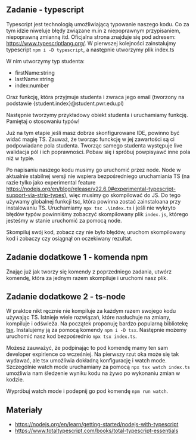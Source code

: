 ## Zadanie - typescript
Typescript jest technologią umożliwiającą typowanie naszego kodu. Co za tym idzie niweluje błędy związane m.in z niepoprawnym przypisaniem, niepoprawną zmianną itd. Oficjalna strona znajduje się pod adresem: https://www.typescriptlang.org/. W pierwszej kolejności zainstalujmy typescript `npm i -D typescript`, a następnie utworzymy plik index.ts

W nim utworzymy typ studenta:
- firstName:string
- lastName:string
- index:number

Oraz funkcję, która przyjmuje studenta i zwraca jego email (tworzony na podstawie {student.index}@student.pwr.edu.pl)

Następnie tworzymy przykładowy obiekt studenta i uruchamiamy funkcję. Pamiętaj o stosowaniu typów!

Już na tym etapie jeśli masz dobrze skonfigurowane IDE, powinno być widać magię TS. Zauważ, że tworząc funckcję w jej zawartości są ci podpowiadane pola studenta. Tworząc samego studenta występuje live walidacja pól i ich poprawności. Pobaw się i spróbuj powpisyawć inne pola niż w typie. 

Po napisaniu naszego kodu musimy go uruchomić przez node. Node w aktualnie stabilnej wersji nie wspiera bezpośredniego uruchamiania TS (na razie tylko jako experimental feature https://nodejs.org/en/blog/release/v22.6.0#experimental-typescript-support-via-strip-types), więc musimy go skompilować do JS. Do tego używamy globalnej funkcji tsc, która powinna zostać zainstaloana przy instalowaniu TS. Uruchamiamy `npx tsc .\index.ts` i jeśli nie wykryto błędów typów powinniśmy zobaczyć skompilowany plik `index.js`, którego jesteśmy w stanie uruchomić za pomocą node.

Skompiluj swój kod, zobacz czy nie było błędów, uruchom skompilowany kod i zobaczy czy osiągnął on oczekiwany rezultat.

## Zadanie dodatkowe 1 - komenda npm
Znając już jak tworzy się komendy z poprzedniego zadania, utwórz komendę, która za jednym razem skompiluje i uruchomi nasz plik.

## Zadanie dodatkowe 2 - ts-node
W praktce nikt ręcznie nie kompiluje za każdym razem swojego kodu używając TS. Istnieje wiele rozwiązań, które nasłuchuje na zmiany, kompiluje i odświeża. Na początek proponuję bardzo popularną bibliotekę [tsx](https://www.npmjs.com/package/tsx). Instalujemy ją za pomocą komendy `npm i -D tsx`. Następnie możemy uruchomić nasz kod bezpośrednio `npx tsx index.ts`.

Możesz zauważyć, że podpinając to pod komendę mamy ten sam developer expirience co wcześniej. Na pierwszy rzut oka może się tak wydawać, ale tsx umożliwia dokładną konfigurację i watch mode. Szczególnie watch mode uruchamiany za pomocą `npx tsx watch index.ts` umożliwia nam śledzenie wyniku kodu na żywo po wykonaniu zmian w kodzie.

Wypróbuj watch mode i podepnij go pod komendę `npm run watch`.

## Materiały
- https://nodejs.org/en/learn/getting-started/nodejs-with-typescript
- https://www.totaltypescript.com/books/total-typescript-essentials
